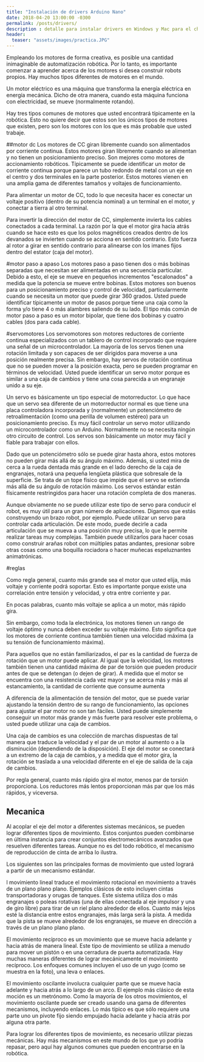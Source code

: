```yaml
---
title: "Instalación de drivers Arduino Nano"
date: 2018-04-20 13:00:00 -0300
permalink: /posts/drivers/
description : detalle para instalar drivers en Windows y Mac para el chip CH340C
header:
  teaser: "assets/images/practica.JPG"
---
```


Empleando los motores de forma creativa, es posible una cantidad inimaginable de automatización robótica. Por lo tanto, es importante comenzar a aprender acerca de los motores si desea construir robots propios. Hay muchos tipos diferentes de motores en el mundo.

Un motor eléctrico es una máquina que transforma la energía eléctrica en energía mecánica. Dicho de otra manera, cuando esta máquina funciona con electricidad, se mueve (normalmente rotando).


Hay tres tipos comunes de motores que usted encontrará típicamente en la robótica. Esto no quiere decir que estos son los únicos tipos de motores que existen, pero son los motores con los que es más probable que usted trabaje.

##motor dc
Los motores de CC giran libremente cuando son alimentados por corriente continua. Estos motores giran libremente cuando se alimentan y no tienen un posicionamiento preciso. Son mejores como motores de accionamiento robóticos. Típicamente se puede identificar un motor de corriente continua porque parece un tubo redondo de metal con un eje en el centro y dos terminales en la parte posterior. Estos motores vienen en una amplia gama de diferentes tamaños y voltajes de funcionamiento.

Para alimentar un motor de CC, todo lo que necesita hacer es conectar un voltaje positivo (dentro de su potencia nominal) a un terminal en el motor, y conectar a tierra al otro terminal.

Para invertir la dirección del motor de CC, simplemente invierta los cables conectados a cada terminal. La razón por la que el motor gira hacia atrás cuando se hace esto es que los polos magnéticos creados dentro de los devanados se invierten cuando se acciona en sentido contrario. Esto fuerza al rotor a girar en sentido contrario para alinearse con los imanes fijos dentro del estator (caja del motor).

#motor paso a apaso
Los motores paso a paso tienen dos o más bobinas separadas que necesitan ser alimentadas en una secuencia particular. Debido a esto, el eje se mueve en pequeños incrementos "escalonados" a medida que la potencia se mueve entre bobinas. Estos motores son buenos para un posicionamiento preciso y control de velocidad, particularmente cuando se necesita un motor que puede girar 360 grados. Usted puede identificar típicamente un motor de pasos porque tiene una caja como la forma y/o tiene 4 o más alambres saliendo de su lado. El tipo más común de motor paso a paso es un motor bipolar, que tiene dos bobinas y cuatro cables (dos para cada cable).

#servomotores
Los servomotores son motores reductores de corriente continua especializados con un tablero de control incorporado que requiere una señal de un microcontrolador. La mayoría de los servos tienen una rotación limitada y son capaces de ser dirigidos para moverse a una posición realmente precisa. Sin embargo, hay servos de rotación continua que no se pueden mover a la posición exacta, pero se pueden programar en términos de velocidad. Usted puede identificar un servo motor porque es similar a una caja de cambios y tiene una cosa parecida a un engranaje unido a su eje.

Un servo es básicamente un tipo especial de motorreductor. Lo que hace que un servo sea diferente de un motorreductor normal es que tiene una placa controladora incorporada y (normalmente) un potenciómetro de retroalimentación (como una perilla de volumen estéreo) para un posicionamiento preciso. Es muy fácil controlar un servo motor utilizando un microcontrolador como un Arduino. Normalmente no se necesita ningún otro circuito de control. Los servos son básicamente un motor muy fácil y fiable para trabajar con ellos.

Dado que un potenciómetro sólo se puede girar hasta ahora, estos motores no pueden girar más allá de su ángulo máximo. Además, si usted mira de cerca a la rueda dentada más grande en el lado derecho de la caja de engranajes, notará una pequeña lengüeta plástica que sobresale de la superficie. Se trata de un tope físico que impide que el servo se extienda más allá de su ángulo de rotación máximo. Los servos estándar están físicamente restringidos para hacer una rotación completa de dos maneras.

Aunque obviamente no se puede utilizar este tipo de servo para conducir el robot, es muy útil para un gran número de aplicaciones. Digamos que estás construyendo un brazo robot, por ejemplo. Puede utilizar un servo para controlar cada articulación. De este modo, puede decirle a cada articulación que se mueva a una posición muy precisa, lo que le permite realizar tareas muy complejas. También puede utilizarlos para hacer cosas como construir arañas robot con múltiples patas andantes, presionar sobre otras cosas como una boquilla rociadora o hacer muñecas espeluznantes animatrónicas.


#reglas

Como regla general, cuanto más grande sea el motor que usted elija, más voltaje y corriente podrá soportar. Esto es importante porque existe una correlación entre tensión y velocidad, y otra entre corriente y par.

En pocas palabras, cuanto más voltaje se aplica a un motor, más rápido gira.

Sin embargo, como toda la electrónica, los motores tienen un rango de voltaje óptimo y nunca deben exceder su voltaje máximo. Esto significa que los motores de corriente continua también tienen una velocidad máxima (a su tensión de funcionamiento máxima).


Para aquellos que no están familiarizados, el par es la cantidad de fuerza de rotación que un motor puede aplicar. Al igual que la velocidad, los motores también tienen una cantidad máxima de par de torsión que pueden producir antes de que se detengan (o dejen de girar). A medida que el motor se encuentra con una resistencia cada vez mayor y se acerca más y más al estancamiento, la cantidad de corriente que consume aumenta


A diferencia de la alimentación de tensión del motor, que se puede variar ajustando la tensión dentro de su rango de funcionamiento, las opciones para ajustar el par motor no son tan fáciles. Usted puede simplemente conseguir un motor más grande y más fuerte para resolver este problema, o usted puede utilizar una caja de cambios.

Una caja de cambios es una colección de marchas dispuestas de tal manera que traduce la velocidad y el par de un motor al aumento o a la disminución (dependiendo de la disposición). El eje del motor se conectará a un extremo de la caja de cambios, y a medida que el motor gira, la rotación se traslada a una velocidad diferente en el eje de salida de la caja de cambios.

Por regla general, cuanto más rápido gira el motor, menos par de torsión proporciona. Los reductores más lentos proporcionan más par que los más rápidos, y viceversa.

## Mecanica
Al acoplar el eje del motor a diferentes sistemas mecánicos, se pueden lograr diferentes tipos de movimiento. Estos conjuntos pueden combinarse en última instancia para crear conjuntos electromecánicos avanzados que resuelven diferentes tareas. Aunque no es del todo robótico, el mecanismo de reproducción de cinta de arriba lo ilustra.

Los siguientes son las principales formas de movimiento que usted logrará a partir de un mecanismo estándar.


l movimiento lineal traduce el movimiento rotacional en movimiento a través de un plano plano plano. Ejemplos clásicos de esto incluyen cintas transportadoras y orugas de tanques. Este sistema utiliza dos o más engranajes o poleas rotativas (una de ellas conectada al eje impulsor y una de giro libre) para tirar de un riel plano alrededor de ellos. Cuanto más lejos esté la distancia entre estos engranajes, más larga será la pista. A medida que la pista se mueve alrededor de los engranajes, se mueve en dirección a través de un plano plano plano.

El movimiento recíproco es un movimiento que se mueve hacia adelante y hacia atrás de manera lineal. Este tipo de movimiento se utiliza a menudo para mover un pistón o en una cerradura de puerta automatizada. Hay muchas maneras diferentes de lograr mecánicamente el movimiento recíproco. Los enfoques comunes incluyen el uso de un yugo (como se muestra en la foto), una leva o enlaces.

El movimiento oscilante involucra cualquier parte que se mueve hacia adelante y hacia atrás a lo largo de un arco. El ejemplo más clásico de esta moción es un metrónomo. Como la mayoría de los otros movimientos, el movimiento oscilante puede ser creado usando una gama de diferentes mecanismos, incluyendo enlaces. Lo más típico es que sólo requiere una parte uno un pivote fijo siendo empujado hacia adelante y hacia atrás por alguna otra parte.

Para lograr los diferentes tipos de movimiento, es necesario utilizar piezas mecánicas. Hay más mecanismos en este mundo de los que yo podría repasar, pero aquí hay algunos comunes que pueden encontrarse en la robótica.
